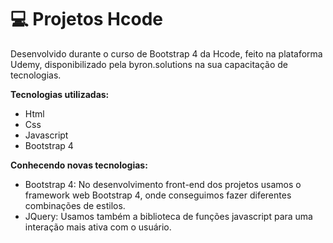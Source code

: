 # 💻 Projetos Hcode
 Desenvolvido durante o curso de Bootstrap 4 da Hcode, feito na plataforma Udemy, disponibilizado pela byron.solutions na sua capacitação de tecnologias.

**Tecnologias utilizadas:**
 - Html
- Css
- Javascript
- Bootstrap 4

**Conhecendo novas tecnologias:**
 - Bootstrap 4: No desenvolvimento front-end dos projetos usamos o framework web Bootstrap 4, onde conseguimos fazer diferentes combinações de estilos.
 - JQuery: Usamos também a biblioteca de funções javascript para uma interação mais ativa com o usuário.
